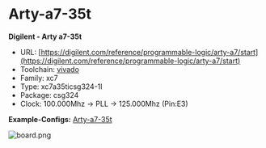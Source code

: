 # Arty-a7-35t
**Digilent - Arty a7-35t**

* URL: [https://digilent.com/reference/programmable-logic/arty-a7/start](https://digilent.com/reference/programmable-logic/arty-a7/start)
* Toolchain: [vivado](../../generator/toolchains/vivado/README.md)
* Family: xc7
* Type: xc7a35ticsg324-1l
* Package: csg324
* Clock: 100.000Mhz -> PLL -> 125.000Mhz (Pin:E3)

**Example-Configs:**
[Arty-a7-35t](../../configs/Arty-a7-35t)

![board.png](board.png)


